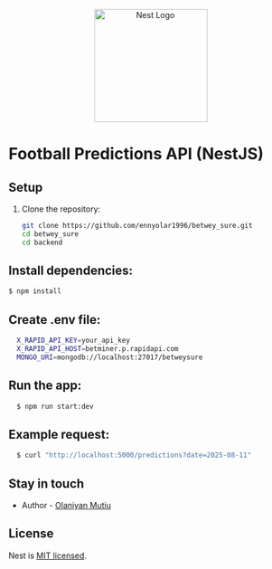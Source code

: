 <p align="center">
  <a href="http://nestjs.com/" target="blank"><img src="https://nestjs.com/img/logo-small.svg" width="200" alt="Nest Logo" /></a>
</p>

# Football Predictions API (NestJS)

## Setup

1. Clone the repository:
   ```bash
   git clone https://github.com/ennyolar1996/betwey_sure.git
   cd betwey_sure
   cd backend
   ```

## Install dependencies:

```bash
$ npm install
```

## Create .env file:

```bash
  X_RAPID_API_KEY=your_api_key
  X_RAPID_API_HOST=betminer.p.rapidapi.com
  MONGO_URI=mongodb://localhost:27017/betweysure
```

## Run the app:

```bash
  $ npm run start:dev
```

## Example request:

```bash
  $ curl "http://localhost:5000/predictions?date=2025-08-11"
```

## Stay in touch

- Author - [Olaniyan Mutiu](olaniyanmutiu96@gmail.com)

## License

Nest is [MIT licensed](LICENSE).
